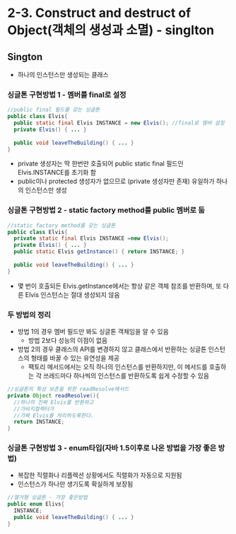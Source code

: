 # 2-3. Construct and destruct of Object(객체의 생성과 소멸) - singlton

## Sington

- 하나의 인스턴스만 생성되는 클래스

### 싱글톤 구현방법 1 - 멤버를 final로 설정

```java
//public final 필드를 갖는 싱글톤
public class Elvis{
  public static final Elvis INSTANCE = new Elvis(); //final로 멤버 설정
  private Elvis() { ... } 
  
  public void leaveTheBuilding() { ... }
}
```

- private 생성자는 딱 한번만 호출되어 public static final 필드인 Elvis.INSTANCE를 초기화 함
- public이나 protected 생성자가 없으므로 (private 생성자만 존재) 유일하가 하나의 인스턴스만 생성

### 싱글톤 구현방법 2 - static factory method를 public 멤버로 둠

```java
//static factory method를 갖는 싱글톤
public class Elvis{
  private static final Elvis INSTANCE =new Elvis();
  private Elvis() { ... }
  public static Elvis getInstance() { return INSTANCE; }
  
  public void leaveTheBuilding() { ... }
}
```

- 몇 번이 호출되든 Elvis.getInstance에서는 항상 같은 객체 참조를 반환하며, 또 다른 Elvis 인스턴스는 절대 생성되지 않음

### 두 방법의 정리

- 방법 1의 경우 멤버 필드만 봐도 싱글톤 객체임을 알 수 있음
  - 방법 2보다 성능의 이점이 없음
- 방법 2의 경우 클래스의 API를 변경하지 않고 클래스에서 반환하는 싱글톤 인스턴스의 형태를 바꿀 수 있는 유연성을 제공
  - 팩토리 메서드에서는 오직 하나의 인스턴스를 반환하지만, 이 메서드를 호출하는 각 쓰레드마다 하나씩의 인스턴스를 반환하도록 쉽게 수정할 수 있음

```java
//싱글톤의 특성 보존을 위한 readResolve메서드
private Object readResolve(){
  //하나의 진짜 Elvis를 반환하고
  //가비지컬렉터가
  //가짜 Elvis를 처리하도록한다.
  return INSTANCE;
}
```

### 싱글톤 구현방법 3 - enum타입(자바 1.5이후로 나온 방법을 가장 좋은 방법)

- 복잡한 직렬화나 리플렉션 상황에서도 직렬화가 자동으로 지원됨
- 인스턴스가 하나만 생기도록 확실하게 보장됨

```java
//열거형 싱글톤 - 가장 좋은방법
public enum Elivs{
  INSTANCE;
  public void leaveTheBuilding() { ... }
}
```

